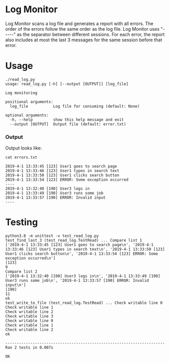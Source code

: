 # Log Monitor

Log Monitor scans a log file and generates a report with all errors. 
The order of the errors follow the same order as the log file. 
Log Monitor uses "-----" as the separator between different sessions. 
For each error, the report also includes at most the last 3  messages for the same session before that error.


# Usage

```
./read_log.py 
usage: read_log.py [-h] [--output [OUTPUT]] [log_file]

Log monitoring

positional arguments:
  log_file           Log file for consuming (default: None)

optional arguments:
  -h, --help         show this help message and exit
  --output [OUTPUT]  Output file (default: error.txt)
```

### Output

Output looks like:

```
cat errors.txt

2019-4-1 13:33:45 [123] User1 goes to search page
2019-4-1 13:33:46 [123] User1 types in search text
2019-4-1 13:33:50 [123] User1 clicks search button
2019-4-1 13:33:54 [123] ERROR: Some exception occurred
----
2019-4-1 13:32:40 [190] User3 logs in
2019-4-1 13:33:49 [190] User3 runs some job
2019-4-1 13:33:57 [190] ERROR: Invalid input
----
```

# Testing

```
python3.8 -m unittest -v test_read_log.py
test_find_last_3 (test_read_log.TestRead) ... Compare list 1
['2019-4-1 13:33:45 [123] User1 goes to search page\n', '2019-4-1 13:33:46 [123] User1 types in search text\n', '2019-4-1 13:33:50 [123] User1 clicks search button\n', '2019-4-1 13:33:54 [123] ERROR: Some exception occurred\n']
[123]
9
Compare list 2
['2019-4-1 13:32:40 [190] User3 logs in\n', '2019-4-1 13:33:49 [190] User3 runs some job\n', '2019-4-1 13:33:57 [190] ERROR: Invalid input\n']
[190]
11
ok
test_write_to_file (test_read_log.TestRead) ... Check writable line 0
Check writable line 1
Check writable line 2
Check writable line 3
Check writable line 0
Check writable line 1
Check writable line 2
ok

----------------------------------------------------------------------
Ran 2 tests in 0.007s

OK
```
